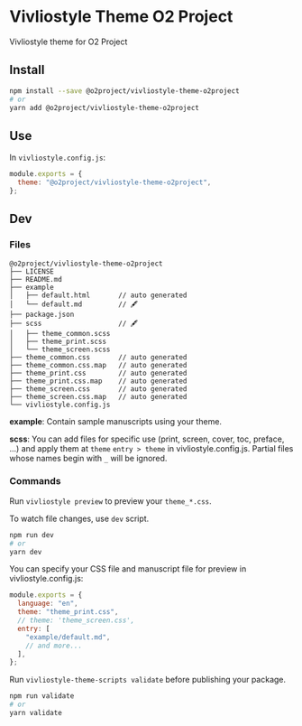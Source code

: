 # Vivliostyle Theme O2 Project

Vivliostyle theme for O2 Project

## Install

```bash
npm install --save @o2project/vivliostyle-theme-o2project
# or
yarn add @o2project/vivliostyle-theme-o2project
```

## Use

In `vivliostyle.config.js`:

```js
module.exports = {
  theme: "@o2project/vivliostyle-theme-o2project",
};
```

## Dev

### Files

```
@o2project/vivliostyle-theme-o2project
├── LICENSE
├── README.md
├── example
│   ├── default.html       // auto generated
│   └── default.md         // 🖋
├── package.json
├── scss                   // 🖋
│   ├── theme_common.scss
│   ├── theme_print.scss
│   └── theme_screen.scss
├── theme_common.css       // auto generated
├── theme_common.css.map   // auto generated
├── theme_print.css        // auto generated
├── theme_print.css.map    // auto generated
├── theme_screen.css       // auto generated
├── theme_screen.css.map   // auto generated
└── vivliostyle.config.js
```

**example**: Contain sample manuscripts using your theme.

**scss**: You can add files for specific use (print, screen, cover, toc, preface, ...) and apply them at `theme` `entry > theme` in vivliostyle.config.js. Partial files whose names begin with `_` will be ignored.

### Commands

Run `vivliostyle preview` to preview your `theme_*.css`.

To watch file changes, use `dev` script.

```bash
npm run dev
# or
yarn dev
```

You can specify your CSS file and manuscript file for preview in vivliostyle.config.js:

```js
module.exports = {
  language: "en",
  theme: "theme_print.css",
  // theme: 'theme_screen.css',
  entry: [
    "example/default.md",
    // and more...
  ],
};
```

Run `vivliostyle-theme-scripts validate` before publishing your package.

```bash
npm run validate
# or
yarn validate
```
